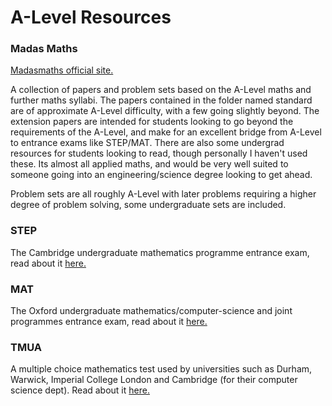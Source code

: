# A-Level Resources

### Madas Maths

[Madasmaths official site.](https://madasmaths.com/)

A collection of papers and problem sets based on the A-Level maths and further maths syllabi. The papers contained in the folder named standard are of approximate A-Level difficulty, with a few going slightly beyond. The extension papers are intended for students looking to go beyond the requirements of the A-Level, and make for an excellent bridge from A-Level to entrance exams like STEP/MAT. There are also some undergrad resources for students looking to read, though personally I haven't used these. Its almost all applied maths, and would be very well suited to someone going into an engineering/science degree looking to get ahead. 

Problem sets are all roughly A-Level with later problems requiring a higher degree of problem solving, some undergraduate sets are included. 

### STEP 

The Cambridge undergraduate mathematics programme entrance exam, read about it [here.](https://www.maths.cam.ac.uk/undergrad/admissions/step)

### MAT

The Oxford undergraduate mathematics/computer-science and joint programmes entrance exam, read about it [here.](https://www.maths.ox.ac.uk/study-here/undergraduate-study/maths-admissions-test)

### TMUA

A multiple choice mathematics test used by universities such as Durham, Warwick, Imperial College London and Cambridge (for their computer science dept). Read about it [here.](https://www.undergraduate.study.cam.ac.uk/apply/how/maths-admission-test)
